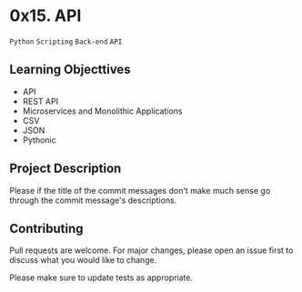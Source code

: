 # 0x15. API
``Python`` ``Scripting`` ``Back-end`` ``API``

## Learning Objecttives

- API
- REST API
- Microservices and Monolithic Applications
- CSV
- JSON
- Pythonic

## Project Description

Please if the title of the commit messages don't make much sense go through the commit message's descriptions.

## Contributing
Pull requests are welcome. For major changes, please open an issue first to discuss what you would like to change.

Please make sure to update tests as appropriate.
